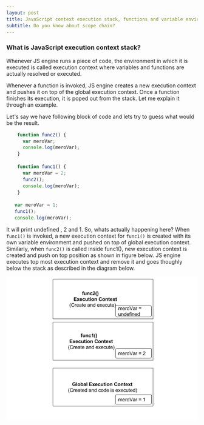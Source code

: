 ```yaml
---
layout: post
title: JavaScript context execution stack, functions and variable environments
subtitle: Do you know about scope chain?
---
```


### What is JavaScript execution context stack?
Whenever JS engine runs a piece of code, the environment in which it is executed is called execution context where variables and functions are actually resolved or executed.

Whenever a function is invoked, JS engine creates a new execution context and pushes it on top of the global execution context. Once a function finishes its execution, it is poped out from the stack. Let me explain it through an example.

Let's say we have following block of code and lets try to guess what would be the result.

```javascript
    function func2() {
      var meroVar;
      console.log(meroVar);
    }
  
    function func1() {
      var meroVar = 2;
      func2();
      console.log(meroVar);
    }
  
   var meroVar = 1;
   func1();
   console.log(meroVar);
```

It will print undefined , 2 and 1. So, whats actually happening here? When `func1()` is invoked, a new execution context for `func1()` is created with its own variable environment and pushed on top of global execution context. Similarly, when `func2()` is called inside func1(), new execution context is created and push on top position as shown in figure below. JS engine executes top most execution context and remove it and goes thoughly below the stack as described in the diagram below.

![Execution Context Created By JS Engine](../img/ExecutionContext.png) 

